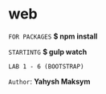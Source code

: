 # web
 
``FOR PACKAGES``
**$  npm install**


``STARTINTG``
**$  gulp watch**

``LAB 1 - 6 (BOOTSTRAP)``

``Author``: **Yahysh Maksym**
